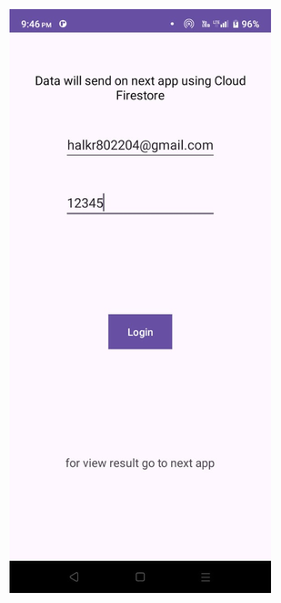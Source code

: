 
![img](https://github.com/visu512/Cloud-firestore-Admin-app/blob/4f57c4b2436f9da95f3b0fa95171cd718236d12a/WhatsApp%20Image%202024-10-07%20at%2021.49.07_e67c3daf.jpg)
